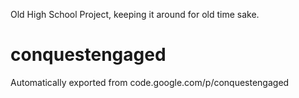 Old High School Project, keeping it around for old time sake.

# conquestengaged
Automatically exported from code.google.com/p/conquestengaged
